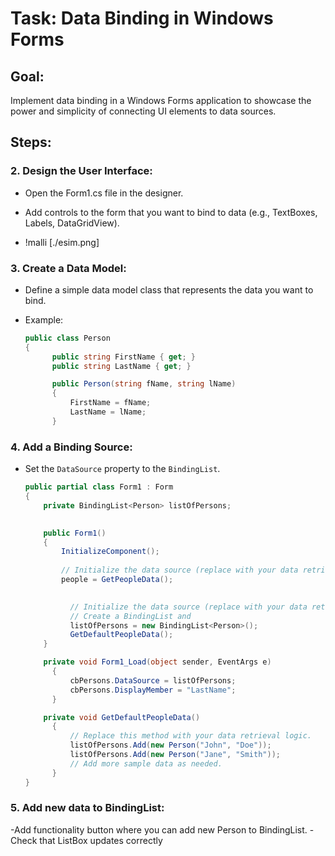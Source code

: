 # Task: Data Binding in Windows Forms

## Goal:
Implement data binding in a Windows Forms application to showcase the power and simplicity of connecting UI elements to data sources.

## Steps:


### 2. Design the User Interface:

- Open the Form1.cs file in the designer.
- Add controls to the form that you want to bind to data (e.g., TextBoxes, Labels, DataGridView).

- !malli [./esim.png]

### 3. Create a Data Model:

- Define a simple data model class that represents the data you want to bind.
- Example:

  ```csharp
  public class Person
  {
        public string FirstName { get; }
        public string LastName { get; }

        public Person(string fName, string lName)
        {
            FirstName = fName;
            LastName = lName;
        }

### 4. Add a Binding Source:


- Set the `DataSource` property to the `BindingList`.

  ```csharp
  public partial class Form1 : Form
  {
      private BindingList<Person> listOfPersons;
     

      public Form1()
      {
          InitializeComponent();
          
          // Initialize the data source (replace with your data retrieval logic).
          people = GetPeopleData();

       
            // Initialize the data source (replace with your data retrieval logic).
            // Create a BindingList and
            listOfPersons = new BindingList<Person>();
            GetDefaultPeopleData();
      }

      private void Form1_Load(object sender, EventArgs e)
        {
            cbPersons.DataSource = listOfPersons;
            cbPersons.DisplayMember = "LastName";
        }

      private void GetDefaultPeopleData()
        {
            // Replace this method with your data retrieval logic.
            listOfPersons.Add(new Person("John", "Doe"));
            listOfPersons.Add(new Person("Jane", "Smith"));
            // Add more sample data as needed.    
        }
  }
### 5. Add new data to BindingList:
  -Add functionality button where you can add new Person to BindingList.
  -Check that ListBox updates correctly



